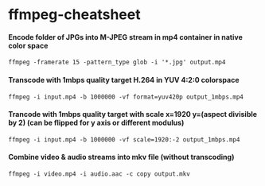 # ffmpeg-cheatsheet

#### Encode folder of JPGs into M-JPEG stream in mp4 container in native color space
`ffmpeg -framerate 15 -pattern_type glob -i '*.jpg' output.mp4`

#### Transcode with 1mbps quality target H.264 in YUV 4:2:0 colorspace
`ffmpeg -i input.mp4 -b 1000000 -vf format=yuv420p output_1mbps.mp4`

#### Trancode with 1mbps quality target with scale x=1920 y=(aspect divisible by 2) (can be flipped for y axis or different modulus)
`ffmpeg -i input.mp4 -b 1000000 -vf scale=1920:-2 output_1mbps.mp4`

#### Combine video & audio streams into mkv file (without transcoding)
`ffmpeg -i video.mp4 -i audio.aac -c copy output.mkv`
